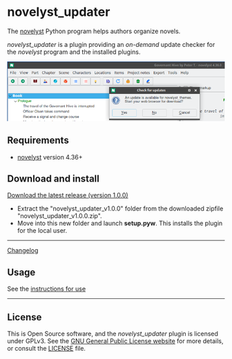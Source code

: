 # novelyst_updater

The [novelyst](https://peter88213.github.io/novelyst/) Python program helps authors organize novels.  

*novelyst_updater* is a plugin providing an *on-demand* update checker for the *novelyst* program and the installed plugins.



![Screenshot](Screenshots/screen01.png)

## Requirements

- [novelyst](https://peter88213.github.io/novelyst/) version 4.36+

## Download and install

[Download the latest release (version 1.0.0)](https://github.com/peter88213/novelyst_updater/raw/main/dist/novelyst_updater_v1.0.0.zip)

- Extract the "novelyst_updater_v1.0.0" folder from the downloaded zipfile "novelyst_updater_v1.0.0.zip".
- Move into this new folder and launch **setup.pyw**. This installs the plugin for the local user.

---

[Changelog](changelog)

## Usage

See the [instructions for use](usage)

---

## License

This is Open Source software, and the *novelyst_updater* plugin is licensed under GPLv3. See the
[GNU General Public License website](https://www.gnu.org/licenses/gpl-3.0.en.html) for more
details, or consult the [LICENSE](https://github.com/peter88213/novelyst_updater/blob/main/LICENSE) file.
